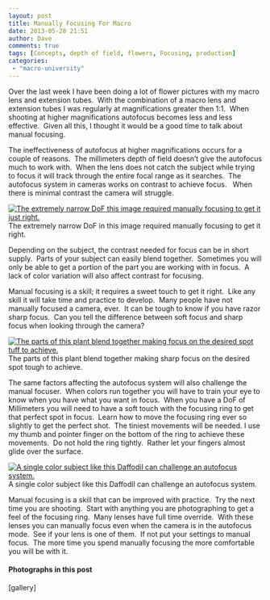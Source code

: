 ```yaml
---
layout: post
title: Manually Focusing For Macro
date: 2013-05-28 21:51
author: Dave
comments: true
tags: [Concepts, depth of field, flowers, Focusing, production]
categories: 
 - "macro-university"
---
```

Over the last week I have been doing a lot of flower pictures with my macro lens and extension tubes.  With the combination of a macro lens and extension tubes I was regularly at magnifications greater then 1:1.  When shooting at higher magnifications autofocus becomes less and less effective.  Given all this, I thought it would be a good time to talk about manual focusing.

The ineffectiveness of autofocus at higher magnifications occurs for a couple of reasons.  The millimeters depth of field doesn’t give the autofocus much to work with.  When the lens does not catch the subject while trying to focus it will track through the entire focal range as it searches.  The autofocus system in cameras works on contrast to achieve focus.   When there is minimal contrast the camera will struggle.

<p class="post-image"><a href="http://thecloseupproject.com/wp-content/uploads/2013/05/IMG_8535.jpg"><img class="size-full wp-image-397" alt="The extremely narrow DoF this image required manually focusing to get it just right." src="http://thecloseupproject.com/wp-content/uploads/2013/05/IMG_8535.jpg" /></a> The extremely narrow DoF in this image required manually focusing to get it right.</p>

Depending on the subject, the contrast needed for focus can be in short supply.  Parts of your subject can easily blend together.  Sometimes you will only be able to get a portion of the part you are working with in focus.  A lack of color variation will also affect contrast for focusing.

Manual focusing is a skill; it requires a sweet touch to get it right.  Like any skill it will take time and practice to develop.  Many people have not manually focused a camera, ever.  It can be tough to know if you have razor sharp focus.  Can you tell the difference between soft focus and sharp focus when looking through the camera?

<p class="post-image"><a href="http://thecloseupproject.com/wp-content/uploads/2013/05/IMG_8989.jpg"><img class="size-full wp-image-398" alt="The parts of this plant blend together making focus on the desired spot tuff to achieve." src="http://thecloseupproject.com/wp-content/uploads/2013/05/IMG_8989.jpg" /></a> The parts of this plant blend together making sharp focus on the desired spot tough to achieve.</p>

The same factors affecting the autofocus system will also challenge the manual focuser.  When colors run together you will have to train your eye to know when you have what you want in focus.  When you have a DoF of Millimeters you will need to have a soft touch with the focusing ring to get that perfect spot in focus.  Learn how to move the focusing ring ever so slightly to get the perfect shot.  The tiniest movements will be needed. I use my thumb and pointer finger on the bottom of the ring to achieve these movements.  Do not hold the ring tightly.  Rather let your fingers almost glide over the surface.

<p class="post-image"><a href="http://thecloseupproject.com/wp-content/uploads/2013/05/IMG_1802.jpg"><img class="size-full wp-image-396" alt="A single color subject like this Daffodil can challenge an autofocus system." src="http://thecloseupproject.com/wp-content/uploads/2013/05/IMG_1802.jpg" /></a> A single color subject like this Daffodil can challenge an autofocus system.</p>

Manual focusing is a skill that can be improved with practice.  Try the next time you are shooting.  Start with anything you are photographing to get a feel of the focusing ring.  Many lenses have full time override.  With these lenses you can manually focus even when the camera is in the autofocus mode.  See if your lens is one of them.  If not put your settings to manual focus.  The more time you spend manually focusing the more comfortable you will be with it.
<h4>Photographs in this post</h4>
[gallery]

